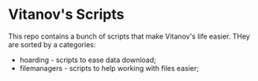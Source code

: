# Vitanov's Scripts

This repo contains a bunch of scripts that make Vitanov's life easier. THey are sorted by a categories: 
 - hoarding - scripts to ease data download;
 - filemanagers - scripts to help working with files easier; 
